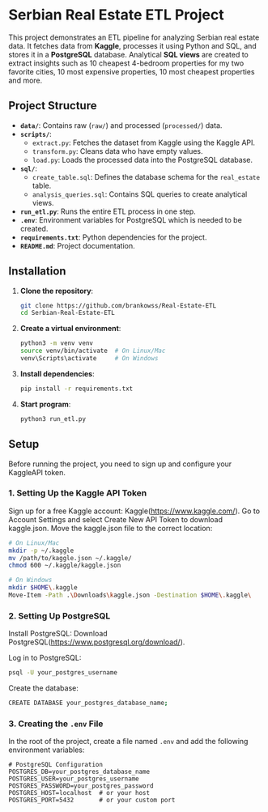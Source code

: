 # Serbian Real Estate ETL Project

This project demonstrates an ETL pipeline for analyzing Serbian real estate data. It fetches data from **Kaggle**, processes it using Python and SQL, and stores it in a **PostgreSQL** database. Analytical **SQL views** are created to extract insights such as 10 cheapest 4-bedroom properties for my two favorite cities, 10 most expensive properties, 10 most cheapest properties and more.

## **Project Structure**

- **`data/`**: Contains raw (`raw/`) and processed (`processed/`) data.
- **`scripts/`**:
  - `extract.py`: Fetches the dataset from Kaggle using the Kaggle API.
  - `transform.py`: Cleans data who have empty values.
  - `load.py`: Loads the processed data into the PostgreSQL database.
- **`sql/`**:
  - `create_table.sql`: Defines the database schema for the `real_estate` table.
  - `analysis_queries.sql`: Contains SQL queries to create analytical views.
- **`run_etl.py`**: Runs the entire ETL process in one step.
- **`.env`**: Environment variables for PostgreSQL which is needed to be created.
- **`requirements.txt`**: Python dependencies for the project.
- **`README.md`**: Project documentation.

## Installation

1. **Clone the repository**:
   ```bash
   git clone https://github.com/brankowss/Real-Estate-ETL
   cd Serbian-Real-Estate-ETL
   ```
2. **Create a virtual environment**:
    ```bash
    python3 -m venv venv
    source venv/bin/activate  # On Linux/Mac
    venv\Scripts\activate     # On Windows
    ```
3. **Install dependencies**:
    ```bash
    pip install -r requirements.txt
    ```

4. **Start program**:
    ```bash
    python3 run_etl.py
    ``` 

## Setup

Before running the project, you need to sign up and configure your KaggleAPI token.

### 1. Setting Up the Kaggle API Token

Sign up for a free Kaggle account: Kaggle(https://www.kaggle.com/).
Go to Account Settings and select Create New API Token to download kaggle.json.
Move the kaggle.json file to the correct location:

```bash
# On Linux/Mac
mkdir -p ~/.kaggle 
mv /path/to/kaggle.json ~/.kaggle/
chmod 600 ~/.kaggle/kaggle.json

# On Windows
mkdir $HOME\.kaggle
Move-Item -Path .\Downloads\kaggle.json -Destination $HOME\.kaggle\
``` 
### 2. Setting Up PostgreSQL

Install PostgreSQL: Download PostgreSQL(https://www.postgresql.org/download/).

Log in to PostgreSQL:
```bash
psql -U your_postgres_username
``` 
Create the database:
```bash
CREATE DATABASE your_postgres_database_name;
```

### 3. Creating the `.env` File

In the root of the project, create a file named `.env` and add the following environment variables:

```dotenv
# PostgreSQL Configuration
POSTGRES_DB=your_postgres_database_name
POSTGRES_USER=your_postgres_username
POSTGRES_PASSWORD=your_postgres_password
POSTGRES_HOST=localhost  # or your host
POSTGRES_PORT=5432       # or your custom port
```  



